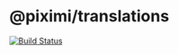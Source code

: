 # @piximi/translations

[![Build Status](https://travis-ci.org/piximi/translations.svg?branch=master)](https://travis-ci.org/piximi/translations)
